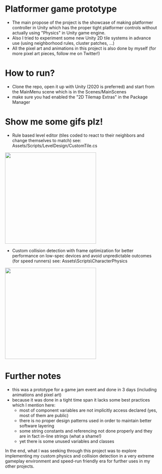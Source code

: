 # Platformer game prototype
- The main propose of the project is the showcase of making platformer controller in Unity which has the proper tight platformer controls without actually using "Physics" in Unity game engine.
- Also I tried to experiment some new Unity 2D tile systems in advance use (using neighborhood rules, cluster patches, ...)
- All the pixel art and animations in this project is also done by myself (for more pixel art pieces, follow me on Twitter!)
# How to run?
- Clone the repo, open it up with Unity (2020 is preferred) and start from the MainMenu scene which is in the Scenes/MainScenes
- make sure you had enabled the "2D Tilemap Extras" in the Package Manager
# Show me some gifs plz!
- Rule based level editor (tiles coded to react to their neighbors and change themselves to match)  see: Assets/Scripts/LevelDesign/CustomTile.cs

<img src="https://i.imgur.com/ao1bLQE.gif" height="300" />

- Custom collision detection with frame optimization for better performance on low-spec devices and avoid unpredictable outcomes (for speed runners)
see: Assets\Scripts\CharacterPhysics

<img src="https://i.imgur.com/0Czn4xj.gif" height="300" />

# Further notes
- this was a prototype for a game jam event and done in 3 days (including animations and pixel art)
- because it was done in a tight time span it lacks some best practices which I mention here:
  - most of component variables are not implicitly access declared (yes, most of them are public)
  - there is no proper design patterns used in order to maintain better software layering
  - some string constants and referencing not done properly and they are in fact in-line strings (what a shame!)
  - yet there is some unused variables and classes

In the end, what I was seeking through this project was to explore implementing my custom physics and collision detection in a very extreme gameplay environment and speed-run friendly era for further uses in my other projects.

